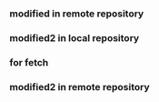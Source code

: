 ###

### modified in remote repository

### modified2 in local repository

### for fetch

### modified2 in remote repository
